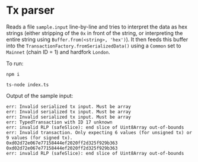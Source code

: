 Tx parser
=========

Reads a file `sample.input` line-by-line and tries to interpret the data as hex strings (either stripping of the `0x` in front of the string, or interpreting the entire string using `Buffer.from(<string>, 'hex')`). It then feeds this buffer into the `TransactionFactory.fromSerializedData()` using a `Common` set to `Mainnet` (chain ID = 1) and hardfork `London`.

To run:

`npm i`

`ts-node index.ts`

Output of the sample input:

```
err: Invalid serialized tx input. Must be array
err: Invalid serialized tx input. Must be array
err: Invalid serialized tx input. Must be array
err: TypedTransaction with ID 17 unknown
err: invalid RLP (safeSlice): end slice of Uint8Array out-of-bounds
err: Invalid transaction. Only expecting 6 values (for unsigned tx) or 9 values (for signed tx).
0xd02d72e067e77158444ef2020ff2d325f929b363
0xd02d72e067e77158444ef2020ff2d325f929b363
err: invalid RLP (safeSlice): end slice of Uint8Array out-of-bounds
```
